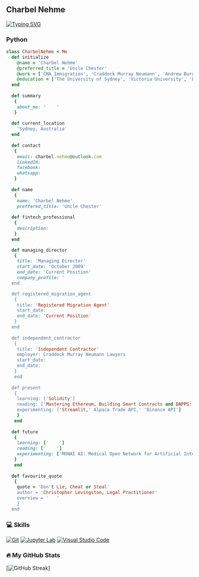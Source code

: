 <h2 align="left">
  Charbel Nehme
</h2>

[![Typing SVG](https://readme-typing-svg.herokuapp.com?color=1C6280&lines=Registered+Migration+Agent;Company+Director;Fintech+Professional;Aspiring+Blockchain+Developer)](https://git.io/typing-svg)

### Python

```ruby
class CharbelNehme < Me
  def initialize
    @name = 'Charbel Nehme'
    @preferred_title = 'Uncle Chester'
    @work = ['CNA Immigration', 'Craddock Murray Neumann', 'Andrew Burger & Associates']
    @education = ['The University of Sydney', 'Victoria University', 'LPAB']
  end
  
  def summary
   {
    about_me: '    ' 
   }
   
  def current_location
    'Sydney, Australia'
  end
  
  def contact
   {
    email: charbel.nehme@outlook.com
    linkedIN: 
    facebook: 
    whatsapp: 
   }
  
  def name
   {
    name: 'Charbel Nehme'
    preffered_title: 'Uncle Chester'
    
  def fintech_professional
   {
    description: 
   }
  end 

  def managing_director
   {
    title: 'Managing Director'
    start_date: 'October 2009'
    end_date: 'Current Position'
    company_profile: '
  end

  def registered_migration_agent
   {
    title: 'Registered Migration Agent'
    start_date: 
    end_date: 'Current Position'
   }
  end 
  
  def independent_contractor
   { 
    title: 'Independent Contractor'
    employer: Craddock Murray Neumann Lawyers
    start_date:
    end_date:
   }
   end
  
  def present
   {
    learning: ['Solidity']
    reading: ['Mastering Ethereum, Building Smart Contracts and DAPPS: Andreas M. Antonopoloulos and Dr. Gavin Wood']
    experimenting: ['Streamlit,' Alpaca Trade API,' 'Binance API']
    }
   end
  
  def future
   {
    learning: ['    ']
    reading: ['    ']
    experimenting: ['MONAI AI: Medical Open Network for Artificial Intelligence']
   }
   end
 
  def favourite_quote
   {
    quote = 'Don't Lie, Cheat or Steal'
    author = 'Christopher Levingston, Legal Practitioner'
    overview = '   '
    }
  end
```

### 💻 Skills
<p>
    <a href="#"><img alt="Git" src="https://img.shields.io/badge/Git-F05033.svg?logo=git&logoColor=white"></a>
    <a href="#"><img alt="Jupyter Lab" src="https://img.shields.io/badge/Jupyter-F37626.svg?logo=Jupyter&logoColor=white"></a>
    <a href="#"><img alt="Visual Studio Code" src="https://img.shields.io/badge/Visual%20Studio%20Code-0078d7.svg?logo=visual-studio-code&logoColor=white"></a>
</p>

### 🔥 My GitHub Stats
[![GitHub Streak](http://github-readme-streak-stats.herokuapp.com?user=charbelnehme&theme=highcontrast&date_format=j%20M%5B%20Y%5D)]
